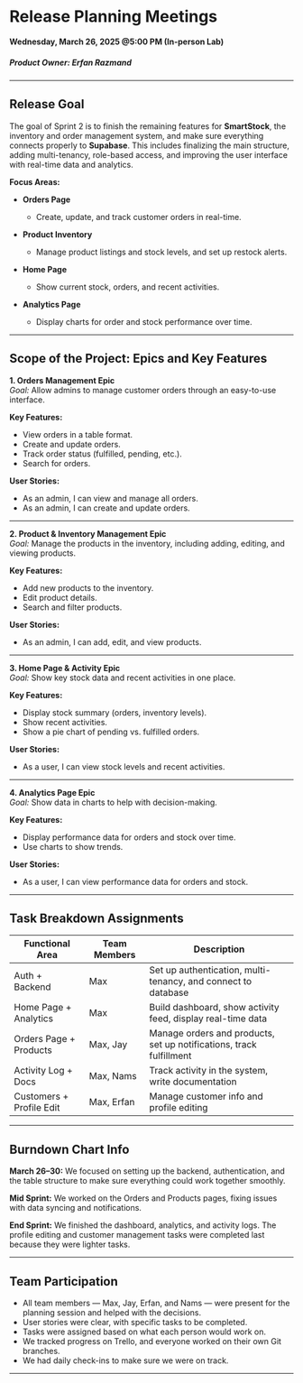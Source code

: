# Release Planning Meetings  
**Wednesday, March 26, 2025 @5:00 PM (In-person Lab)**

##### Product Owner: Erfan Razmand

---

## Release Goal  
The goal of Sprint 2 is to finish the remaining features for **SmartStock**, the inventory and order management system, and make sure everything connects properly to **Supabase**. This includes finalizing the main structure, adding multi-tenancy, role-based access, and improving the user interface with real-time data and analytics.

**Focus Areas:**

- **Orders Page**  
  - Create, update, and track customer orders in real-time.

- **Product Inventory**  
  - Manage product listings and stock levels, and set up restock alerts.

- **Home Page**  
  - Show current stock, orders, and recent activities.

- **Analytics Page**  
  - Display charts for order and stock performance over time.

---

## Scope of the Project: Epics and Key Features  

**1. Orders Management Epic**  
*Goal:* Allow admins to manage customer orders through an easy-to-use interface.

  **Key Features:**  
  - View orders in a table format.  
  - Create and update orders.  
  - Track order status (fulfilled, pending, etc.).  
  - Search for orders.

  **User Stories:**  
  - As an admin, I can view and manage all orders.  
  - As an admin, I can create and update orders.

---

**2. Product & Inventory Management Epic**  
*Goal:* Manage the products in the inventory, including adding, editing, and viewing products.

  **Key Features:**  
  - Add new products to the inventory.  
  - Edit product details.  
  - Search and filter products.

  **User Stories:**  
  - As an admin, I can add, edit, and view products.

---

**3. Home Page & Activity Epic**  
*Goal:* Show key stock data and recent activities in one place.

  **Key Features:**  
  - Display stock summary (orders, inventory levels).  
  - Show recent activities.  
  - Show a pie chart of pending vs. fulfilled orders.  

  **User Stories:**  
  - As a user, I can view stock levels and recent activities.

---

**4. Analytics Page Epic**  
*Goal:* Show data in charts to help with decision-making.

  **Key Features:**  
  - Display performance data for orders and stock over time.  
  - Use charts to show trends.

  **User Stories:**  
  - As a user, I can view performance data for orders and stock.

---

## Task Breakdown Assignments  

| Functional Area           | Team Members     | Description                                                    |
|--------------------------|------------------|----------------------------------------------------------------|
| Auth + Backend            | Max              | Set up authentication, multi-tenancy, and connect to database |
| Home Page + Analytics     | Max              | Build dashboard, show activity feed, display real-time data    |
| Orders Page + Products    | Max, Jay         | Manage orders and products, set up notifications, track fulfillment |
| Activity Log + Docs       | Max, Nams        | Track activity in the system, write documentation              |
| Customers + Profile Edit  | Max, Erfan       | Manage customer info and profile editing                       |

---

## Burndown Chart Info  

**March 26–30:** We focused on setting up the backend, authentication, and the table structure to make sure everything could work together smoothly.  

**Mid Sprint:** We worked on the Orders and Products pages, fixing issues with data syncing and notifications.  

**End Sprint:** We finished the dashboard, analytics, and activity logs. The profile editing and customer management tasks were completed last because they were lighter tasks.

---

## Team Participation  

- All team members — Max, Jay, Erfan, and Nams — were present for the planning session and helped with the decisions.  
- User stories were clear, with specific tasks to be completed.  
- Tasks were assigned based on what each person would work on.  
- We tracked progress on Trello, and everyone worked on their own Git branches.  
- We had daily check-ins to make sure we were on track.

---
